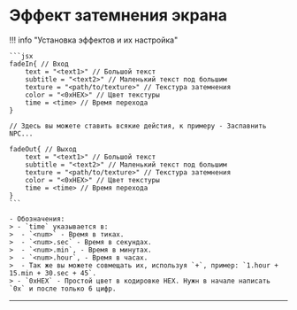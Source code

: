 # Эффект затемнения экрана

!!! info "Установка эффектов и их настройка"

    ```jsx
    fadeIn{ // Вход
        text = "<text1>" // Большой текст
        subtitle = "<text2>" // Маленький текст под большим
        texture = "<path/to/texture>" // Текстура затемнения
        color = "<0хHEX>" // Цвет текстуры
        time = <time> // Время перехода
    }
    
    // Здесь вы можете ставить всякие дейстия, к примеру - Заспавнить NPC...
    
    fadeOut{ // Выход
        text = "<text1>" // Большой текст
        subtitle = "<text2>" // Маленький текст под большим
        texture = "<path/to/texture>" // Текстура затемнения
        color = "<0xHEX>" // Цвет текстуры
        time = <time> // Время перехода
    }
    ```
    
    - Обозначения: 
    > - `time` указывается в: 
    >  - `<num>` - Время в тиках. 
    >  - `<num>.sec` - Время в секундах. 
    >  - `<num>.min`, - Время в минутах. 
    >  - `<num>.hour`, - Время в часах. 
    >  - Так же вы можете совмещать их, используя `+`, пример: `1.hour + 15.min + 30.sec + 45`. 
    > - `0xHEX` - Простой цвет в кодировке HEX. Нужн в начале написать `0x` и после только 6 цифр. 

---